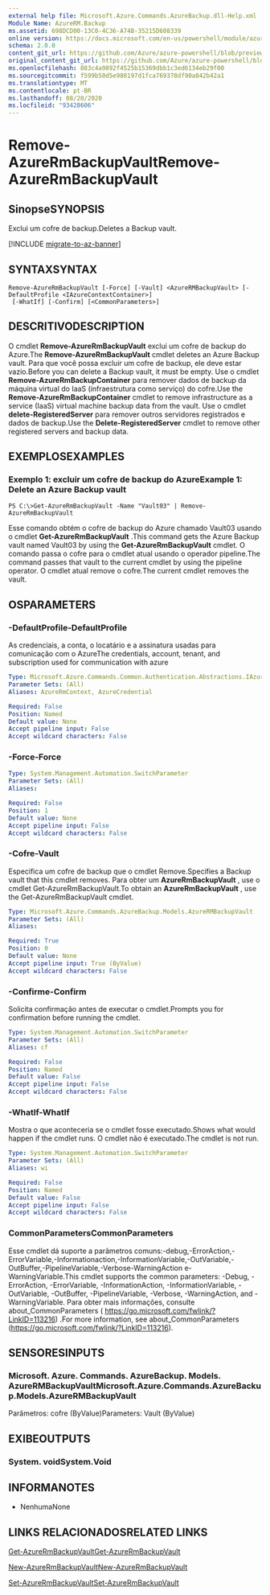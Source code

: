 ```yaml
---
external help file: Microsoft.Azure.Commands.AzureBackup.dll-Help.xml
Module Name: AzureRM.Backup
ms.assetid: 698DCD00-13C0-4C36-A74B-35215D608339
online version: https://docs.microsoft.com/en-us/powershell/module/azurerm.backup/remove-azurermbackupvault
schema: 2.0.0
content_git_url: https://github.com/Azure/azure-powershell/blob/preview/src/ResourceManager/AzureBackup/Commands.AzureBackup/help/Remove-AzureRmBackupVault.md
original_content_git_url: https://github.com/Azure/azure-powershell/blob/preview/src/ResourceManager/AzureBackup/Commands.AzureBackup/help/Remove-AzureRmBackupVault.md
ms.openlocfilehash: 883c4a9892f4525b15369dbb1c3ed6134eb29f00
ms.sourcegitcommit: f599b50d5e980197d1fca769378df90a842b42a1
ms.translationtype: MT
ms.contentlocale: pt-BR
ms.lasthandoff: 08/20/2020
ms.locfileid: "93428606"
---
```

# <span data-ttu-id="e9db0-101">Remove-AzureRmBackupVault</span><span class="sxs-lookup"><span data-stu-id="e9db0-101">Remove-AzureRmBackupVault</span></span>

## <span data-ttu-id="e9db0-102">Sinopse</span><span class="sxs-lookup"><span data-stu-id="e9db0-102">SYNOPSIS</span></span>
<span data-ttu-id="e9db0-103">Exclui um cofre de backup.</span><span class="sxs-lookup"><span data-stu-id="e9db0-103">Deletes a Backup vault.</span></span>

[!INCLUDE [migrate-to-az-banner](../../includes/migrate-to-az-banner.md)]

## <span data-ttu-id="e9db0-104">SYNTAX</span><span class="sxs-lookup"><span data-stu-id="e9db0-104">SYNTAX</span></span>

```
Remove-AzureRmBackupVault [-Force] [-Vault] <AzureRMBackupVault> [-DefaultProfile <IAzureContextContainer>]
 [-WhatIf] [-Confirm] [<CommonParameters>]
```

## <span data-ttu-id="e9db0-105">DESCRITIVO</span><span class="sxs-lookup"><span data-stu-id="e9db0-105">DESCRIPTION</span></span>
<span data-ttu-id="e9db0-106">O cmdlet **Remove-AzureRmBackupVault** exclui um cofre de backup do Azure.</span><span class="sxs-lookup"><span data-stu-id="e9db0-106">The **Remove-AzureRmBackupVault** cmdlet deletes an Azure Backup vault.</span></span>
<span data-ttu-id="e9db0-107">Para que você possa excluir um cofre de backup, ele deve estar vazio.</span><span class="sxs-lookup"><span data-stu-id="e9db0-107">Before you can delete a Backup vault, it must be empty.</span></span>
<span data-ttu-id="e9db0-108">Use o cmdlet **Remove-AzureRmBackupContainer** para remover dados de backup da máquina virtual do IaaS (infraestrutura como serviço) do cofre.</span><span class="sxs-lookup"><span data-stu-id="e9db0-108">Use the **Remove-AzureRmBackupContainer** cmdlet to remove infrastructure as a service (IaaS) virtual machine backup data from the vault.</span></span>
<span data-ttu-id="e9db0-109">Use o cmdlet **delete-RegisteredServer** para remover outros servidores registrados e dados de backup.</span><span class="sxs-lookup"><span data-stu-id="e9db0-109">Use the **Delete-RegisteredServer** cmdlet to remove other registered servers and backup data.</span></span>

## <span data-ttu-id="e9db0-110">EXEMPLOS</span><span class="sxs-lookup"><span data-stu-id="e9db0-110">EXAMPLES</span></span>

### <span data-ttu-id="e9db0-111">Exemplo 1: excluir um cofre de backup do Azure</span><span class="sxs-lookup"><span data-stu-id="e9db0-111">Example 1: Delete an Azure Backup vault</span></span>
```
PS C:\>Get-AzureRmBackupVault -Name "Vault03" | Remove-AzureRmBackupVault
```

<span data-ttu-id="e9db0-112">Esse comando obtém o cofre de backup do Azure chamado Vault03 usando o cmdlet **Get-AzureRmBackupVault** .</span><span class="sxs-lookup"><span data-stu-id="e9db0-112">This command gets the Azure Backup vault named Vault03 by using the **Get-AzureRmBackupVault** cmdlet.</span></span>
<span data-ttu-id="e9db0-113">O comando passa o cofre para o cmdlet atual usando o operador pipeline.</span><span class="sxs-lookup"><span data-stu-id="e9db0-113">The command passes that vault to the current cmdlet by using the pipeline operator.</span></span>
<span data-ttu-id="e9db0-114">O cmdlet atual remove o cofre.</span><span class="sxs-lookup"><span data-stu-id="e9db0-114">The current cmdlet removes the vault.</span></span>

## <span data-ttu-id="e9db0-115">OS</span><span class="sxs-lookup"><span data-stu-id="e9db0-115">PARAMETERS</span></span>

### <span data-ttu-id="e9db0-116">-DefaultProfile</span><span class="sxs-lookup"><span data-stu-id="e9db0-116">-DefaultProfile</span></span>
<span data-ttu-id="e9db0-117">As credenciais, a conta, o locatário e a assinatura usadas para comunicação com o Azure</span><span class="sxs-lookup"><span data-stu-id="e9db0-117">The credentials, account, tenant, and subscription used for communication with azure</span></span>

```yaml
Type: Microsoft.Azure.Commands.Common.Authentication.Abstractions.IAzureContextContainer
Parameter Sets: (All)
Aliases: AzureRmContext, AzureCredential

Required: False
Position: Named
Default value: None
Accept pipeline input: False
Accept wildcard characters: False
```

### <span data-ttu-id="e9db0-118">-Force</span><span class="sxs-lookup"><span data-stu-id="e9db0-118">-Force</span></span>
```yaml
Type: System.Management.Automation.SwitchParameter
Parameter Sets: (All)
Aliases:

Required: False
Position: 1
Default value: None
Accept pipeline input: False
Accept wildcard characters: False
```

### <span data-ttu-id="e9db0-119">-Cofre</span><span class="sxs-lookup"><span data-stu-id="e9db0-119">-Vault</span></span>
<span data-ttu-id="e9db0-120">Especifica um cofre de backup que o cmdlet Remove.</span><span class="sxs-lookup"><span data-stu-id="e9db0-120">Specifies a Backup vault that this cmdlet removes.</span></span>
<span data-ttu-id="e9db0-121">Para obter um **AzureRmBackupVault** , use o cmdlet Get-AzureRmBackupVault.</span><span class="sxs-lookup"><span data-stu-id="e9db0-121">To obtain an **AzureRmBackupVault** , use the Get-AzureRmBackupVault cmdlet.</span></span>

```yaml
Type: Microsoft.Azure.Commands.AzureBackup.Models.AzureRMBackupVault
Parameter Sets: (All)
Aliases:

Required: True
Position: 0
Default value: None
Accept pipeline input: True (ByValue)
Accept wildcard characters: False
```

### <span data-ttu-id="e9db0-122">-Confirme</span><span class="sxs-lookup"><span data-stu-id="e9db0-122">-Confirm</span></span>
<span data-ttu-id="e9db0-123">Solicita confirmação antes de executar o cmdlet.</span><span class="sxs-lookup"><span data-stu-id="e9db0-123">Prompts you for confirmation before running the cmdlet.</span></span>

```yaml
Type: System.Management.Automation.SwitchParameter
Parameter Sets: (All)
Aliases: cf

Required: False
Position: Named
Default value: False
Accept pipeline input: False
Accept wildcard characters: False
```

### <span data-ttu-id="e9db0-124">-WhatIf</span><span class="sxs-lookup"><span data-stu-id="e9db0-124">-WhatIf</span></span>
<span data-ttu-id="e9db0-125">Mostra o que aconteceria se o cmdlet fosse executado.</span><span class="sxs-lookup"><span data-stu-id="e9db0-125">Shows what would happen if the cmdlet runs.</span></span>
<span data-ttu-id="e9db0-126">O cmdlet não é executado.</span><span class="sxs-lookup"><span data-stu-id="e9db0-126">The cmdlet is not run.</span></span>

```yaml
Type: System.Management.Automation.SwitchParameter
Parameter Sets: (All)
Aliases: wi

Required: False
Position: Named
Default value: False
Accept pipeline input: False
Accept wildcard characters: False
```

### <span data-ttu-id="e9db0-127">CommonParameters</span><span class="sxs-lookup"><span data-stu-id="e9db0-127">CommonParameters</span></span>
<span data-ttu-id="e9db0-128">Esse cmdlet dá suporte a parâmetros comuns:-debug,-ErrorAction,-ErrorVariable,-Informationaction,-InformationVariable,-OutVariable,-OutBuffer,-PipelineVariable,-Verbose-WarningAction e-WarningVariable.</span><span class="sxs-lookup"><span data-stu-id="e9db0-128">This cmdlet supports the common parameters: -Debug, -ErrorAction, -ErrorVariable, -InformationAction, -InformationVariable, -OutVariable, -OutBuffer, -PipelineVariable, -Verbose, -WarningAction, and -WarningVariable.</span></span> <span data-ttu-id="e9db0-129">Para obter mais informações, consulte about_CommonParameters ( https://go.microsoft.com/fwlink/?LinkID=113216) .</span><span class="sxs-lookup"><span data-stu-id="e9db0-129">For more information, see about_CommonParameters (https://go.microsoft.com/fwlink/?LinkID=113216).</span></span>

## <span data-ttu-id="e9db0-130">SENSORES</span><span class="sxs-lookup"><span data-stu-id="e9db0-130">INPUTS</span></span>

### <span data-ttu-id="e9db0-131">Microsoft. Azure. Commands. AzureBackup. Models. AzureRMBackupVault</span><span class="sxs-lookup"><span data-stu-id="e9db0-131">Microsoft.Azure.Commands.AzureBackup.Models.AzureRMBackupVault</span></span>
<span data-ttu-id="e9db0-132">Parâmetros: cofre (ByValue)</span><span class="sxs-lookup"><span data-stu-id="e9db0-132">Parameters: Vault (ByValue)</span></span>

## <span data-ttu-id="e9db0-133">EXIBE</span><span class="sxs-lookup"><span data-stu-id="e9db0-133">OUTPUTS</span></span>

### <span data-ttu-id="e9db0-134">System. void</span><span class="sxs-lookup"><span data-stu-id="e9db0-134">System.Void</span></span>

## <span data-ttu-id="e9db0-135">INFORMA</span><span class="sxs-lookup"><span data-stu-id="e9db0-135">NOTES</span></span>
* <span data-ttu-id="e9db0-136">Nenhuma</span><span class="sxs-lookup"><span data-stu-id="e9db0-136">None</span></span>

## <span data-ttu-id="e9db0-137">LINKS RELACIONADOS</span><span class="sxs-lookup"><span data-stu-id="e9db0-137">RELATED LINKS</span></span>

[<span data-ttu-id="e9db0-138">Get-AzureRmBackupVault</span><span class="sxs-lookup"><span data-stu-id="e9db0-138">Get-AzureRmBackupVault</span></span>](./Get-AzureRmBackupVault.md)

[<span data-ttu-id="e9db0-139">New-AzureRmBackupVault</span><span class="sxs-lookup"><span data-stu-id="e9db0-139">New-AzureRmBackupVault</span></span>](./New-AzureRmBackupVault.md)

[<span data-ttu-id="e9db0-140">Set-AzureRmBackupVault</span><span class="sxs-lookup"><span data-stu-id="e9db0-140">Set-AzureRmBackupVault</span></span>](./Set-AzureRmBackupVault.md)


